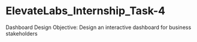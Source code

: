 # ElevateLabs_Internship_Task-4
 Dashboard Design Objective: Design an interactive dashboard for business stakeholders
